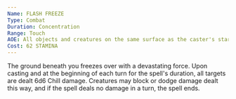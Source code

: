 ```yaml
---
Name: FLASH FREEZE
Type: Combat
Duration: Concentration
Range: Touch
AOE: All objects and creatures on the same surface as the caster's starting position within 10 meters
Cost: 62 STAMINA
---
```

The ground beneath you freezes over with a devastating force. Upon casting and at the beginning of each turn for the spell's duration, all targets are dealt 6d6 Chill damage. Creatures may block or dodge damage dealt this way, and if the spell deals no damage in a turn, the spell ends.